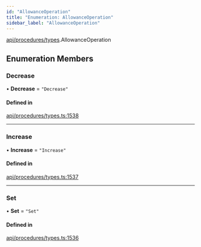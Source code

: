 ```yaml
---
id: "AllowanceOperation"
title: "Enumeration: AllowanceOperation"
sidebar_label: "AllowanceOperation"
---
```


[api/procedures/types](../../../../../modules/API/Procedures/Types/Types.md).AllowanceOperation

## Enumeration Members

### Decrease

• **Decrease** = ``"Decrease"``

#### Defined in

[api/procedures/types.ts:1538](https://github.com/PolymeshAssociation/polymesh-sdk/blob/f8a937f04/src/api/procedures/types.ts#L1538)

___

### Increase

• **Increase** = ``"Increase"``

#### Defined in

[api/procedures/types.ts:1537](https://github.com/PolymeshAssociation/polymesh-sdk/blob/f8a937f04/src/api/procedures/types.ts#L1537)

___

### Set

• **Set** = ``"Set"``

#### Defined in

[api/procedures/types.ts:1536](https://github.com/PolymeshAssociation/polymesh-sdk/blob/f8a937f04/src/api/procedures/types.ts#L1536)
